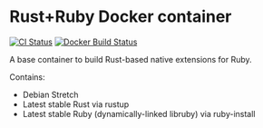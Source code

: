 # Rust+Ruby Docker container

[![CI Status](https://travis-ci.org/malept/rust-ruby-container.svg?branch=master)](https://travis-ci.org/malept/rust-ruby-container)
[![Docker Build Status](https://img.shields.io/docker/build/malept/rust-ruby-container.svg)](https://hub.docker.com/r/malept/rust-ruby-container/)

A base container to build Rust-based native extensions for Ruby.

Contains:

* Debian Stretch
* Latest stable Rust via rustup
* Latest stable Ruby (dynamically-linked libruby) via ruby-install
